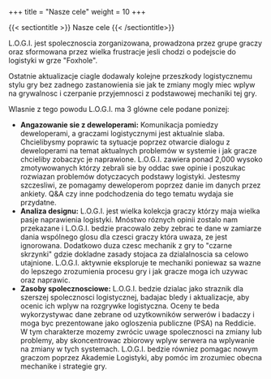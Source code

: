 +++
title = "Nasze cele"
weight = 10
+++

{{< sectiontitle >}} Nasze cele {{< /sectiontitle>}}

L.O.G.I. jest spolecznoscia zorganizowana, prowadzona przez grupe graczy oraz sformowana przez wielka frustracje jesli chodzi o podejscie do logistyki w grze "Foxhole".

Ostatnie aktualizacje ciagle dodawaly kolejne przeszkody  logistycznemu stylu gry bez zadnego zastanowienia sie jak te zmiany mogly miec wplyw na grywalnosc i czerpanie przyjemnosci z podstawowej mechaniki tej gry.

Wlasnie z tego powodu L.O.G.I. ma 3 glówne cele podane ponizej:

* **Angazowanie sie z deweloperami:** Komunikacja pomiedzy deweloperami, a graczami logistycznymi jest aktualnie slaba. Chcielibysmy poprawic ta sytuacje poprzez otwarcie dialogu z deweloperami na temat aktualnych problemów w systemie i jak gracze chcieliby zobaczyc je naprawione. L.O.G.I. zawiera ponad 2,000 wysoko zmotywowanych którzy zebrali sie by oddac swe opinie i poszukac rozwiazan problemów dotyczacych podstawy logistyki. Jestesmy szczesliwi, ze pomagamy deweloperom poprzez danie im danych przez ankiety. Q&A czy inne podchodzenia do tego tematu wydaja sie przydatne.
* **Analiza designu:** L.O.G.I. jest wielka kolekcja graczy którzy maja wielka pasje naprawienia logistyki. Mnóstwo róznych opinii zostalo nam przekazane i L.O.G.I. bedzie pracowalo zeby zebrac te dane w zamiarze dania wspólnego glosu dla czesci graczy która uwaza, ze jest ignorowana. Dodatkowo duza czesc mechanik z gry to "czarne skrzynki"  gdzie dokladne zasady stojaca za dzialalnoscia sa celowo utajnione. L.O.G.I. aktywnie eksploruje te mechaniki poniewaz sa wazne do lepszego zrozumienia procesu gry i jak gracze moga ich uzywac oraz naprawic.
* **Zasoby spolecznosciowe:** L.O.G.I. bedzie dzialac jako straznik dla szerszej spolecznosci logistycznej, badajac bledy i aktualizacje, aby ocenic ich wplyw na rozgrywke logistyczna. Oceny te beda wykorzystywac dane zebrane od uzytkowników serwerów i badaczy i moga byc prezentowane jako ogloszenia  publiczne  (PSA) na Reddicie. W tym charakterze mozemy zwrócic uwage spolecznosci na zmiany lub problemy, aby skoncentrowac zbiorowy wplyw serwera na wplywanie na zmiany w tych systemach. L.O.G.I. bedzie równiez pomagac nowym graczom poprzez Akademie Logistyki, aby pomóc im zrozumiec obecna mechanike i strategie gry.

